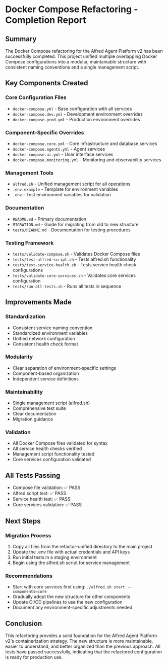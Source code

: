 # Docker Compose Refactoring - Completion Report

## Summary
The Docker Compose refactoring for the Alfred Agent Platform v2 has been successfully completed. This project unified multiple overlapping Docker Compose configurations into a modular, maintainable structure with consistent naming conventions and a single management script.

## Key Components Created

### Core Configuration Files
- `docker-compose.yml` - Base configuration with all services
- `docker-compose.dev.yml` - Development environment overrides
- `docker-compose.prod.yml` - Production environment overrides

### Component-Specific Overrides
- `docker-compose.core.yml` - Core infrastructure and database services
- `docker-compose.agents.yml` - Agent services
- `docker-compose.ui.yml` - User interface services
- `docker-compose.monitoring.yml` - Monitoring and observability services

### Management Tools
- `alfred.sh` - Unified management script for all operations
- `.env.example` - Template for environment variables
- `.env` - Test environment variables for validation

### Documentation
- `README.md` - Primary documentation
- `MIGRATION.md` - Guide for migrating from old to new structure
- `tests/README.md` - Documentation for testing procedures

### Testing Framework
- `tests/validate-compose.sh` - Validates Docker Compose files
- `tests/test-alfred-script.sh` - Tests alfred.sh functionality
- `tests/test-service-health.sh` - Tests service health check configurations
- `tests/validate-core-services.sh` - Validates core services configuration
- `tests/run-all-tests.sh` - Runs all tests in sequence

## Improvements Made

### Standardization
- Consistent service naming convention
- Standardized environment variables
- Unified network configuration
- Consistent health check format

### Modularity
- Clear separation of environment-specific settings
- Component-based organization
- Independent service definitions

### Maintainability
- Single management script (alfred.sh)
- Comprehensive test suite
- Clear documentation
- Migration guidance

### Validation
- All Docker Compose files validated for syntax
- All service health checks verified
- Management script functionality tested
- Core services configuration validated

## All Tests Passing
- Compose file validation: ✅ PASS
- Alfred script test: ✅ PASS
- Service health test: ✅ PASS
- Core services validation: ✅ PASS

## Next Steps

### Migration Process
1. Copy all files from the refactor-unified directory to the main project
2. Update the .env file with actual credentials and API keys
3. Run initial tests in a staging environment
4. Begin using the alfred.sh script for service management

### Recommendations
- Start with core services first using: `./alfred.sh start --components=core`
- Gradually adopt the new structure for other components
- Update CI/CD pipelines to use the new configuration
- Document any environment-specific adjustments needed

## Conclusion
This refactoring provides a solid foundation for the Alfred Agent Platform v2's containerization strategy. The new structure is more maintainable, easier to understand, and better organized than the previous approach. All tests have passed successfully, indicating that the refactored configuration is ready for production use.